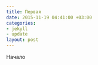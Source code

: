 ```yaml
---
title: Первая
date: 2015-11-19 04:41:00 +03:00
categories:
- jekyll
- update
layout: post
---
```


Начало

